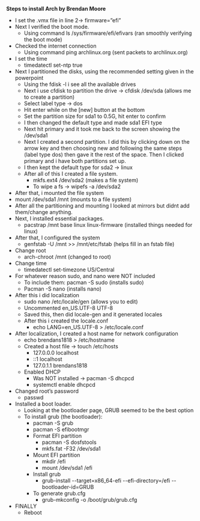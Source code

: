 **Steps to install Arch by Brendan Moore**
* I set the .vmx file in line 2→ firmware=”efi”
* Next I verified the boot mode.
  * Using command ls /sys/firmware/efi/efivars (ran smoothly verifying the boot mode)
* Checked the internet connection
  * Using command ping archlinux.org  (sent packets to archlinux.org)
* I set the time
  * timedatectl set-ntp true
* Next I partitioned the disks, using the recommended setting given in the powerpoint
  * Using the fdisk -l i see all the available drives
  * Next i use cfdisk to partition the drive → cfdisk /dev/sda (allows me to create a partition)
  * Select label type → dos
  * Hit enter while on the [new] button at the bottom
  * Set the partition size for sda1 to 0.5G, hit enter to confirm
  * I then changed the default type and made sda1 EFI type
  * Next hit primary and it took me back to the screen showing the /dev/sda1
  * Next I created a second partition. I did this by clicking down on the arrow key and then choosing new and following the same steps (label type dos) then gave it the rest of the space. Then I clicked primary and i have both partitions set up.
  * I then kept the default type for sda2 → linux
  * After all of this I created a file system. 
    * mkfs.ext4 /dev/sda2 (makes a file system)
    * To wipe a fs → wipefs -a /dev/sda2
 * After that, i mounted the file system 
  * mount /dev/sda1 /mnt (mounts to a file system)
* After all the partitioning and mounting I looked at mirrors but didnt add them/change anything.
* Next, I installed essential packages. 
  * pacstrap /mnt base linux linux-firmware (installed things needed for linux)
* After that, I configured the system
  * genfstab -U /mnt >> /mnt/etc/fstab (helps fill in an fstab file)
* Change root
  * arch-chroot /mnt (changed to root)
* Change time
  * timedatectl set-timezone US/Central
* For whatever reason sudo, and nano were NOT included
  * To include them: pacman -S sudo (installs sudo)
  * Pacman -S nano (installs nano)
* After this i did localization
  * sudo nano /etc/locale/gen (allows you to edit)
  * Uncommented en_US.UTF-8 UTF-8 
  * Saved this, then did locale-gen and it generated locales
  * After this i created the locale.conf 
    * echo LANG=en_US.UTF-8 > /etc/locale.conf
* After localization, I created a host name for network configuration
  * echo brendans1818 > /etc/hostname
  * Created a host file → touch /etc/hosts 
    * 127.0.0.0 localhost
    * ::1 localhost
    * 127.0.1.1 brendans1818
  * Enabled DHCP
    * Was NOT installed → pacman -S dhcpcd
    * systemctl enable dhcpcd
* Changed root’s password
  * passwd
* Installed a boot loader.
  * Looking at the bootloader page, GRUB seemed to be the best option
  * To install grub (the bootloader): 
    * pacman -S grub
    * pacman -S efibootmgr
    * Format EFI partition
      * pacman -S dosfstools
      * mkfs.fat -F32 /dev/sda1
    * Mount EFI partition
      * mkdir /efi
      * mount /dev/sda1 /efi
    * Install grub
      * grub-install --target=x86_64-efi --efi-directory=/efi --bootloader-id=GRUB
    * To generate grub.cfg 
      * grub-mkconfig -o /boot/grub/grub.cfg
* FINALLY
  * Reboot
